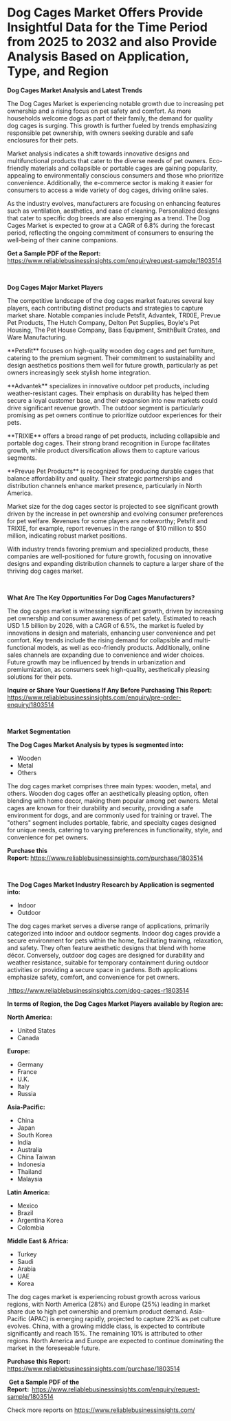 <p><h1>Dog Cages Market Offers Provide Insightful Data for the Time Period from 2025 to 2032 and also Provide Analysis Based on Application, Type, and Region</h1></p><p><strong>Dog Cages Market Analysis and Latest Trends</strong></p>
<p><p>The Dog Cages Market is experiencing notable growth due to increasing pet ownership and a rising focus on pet safety and comfort. As more households welcome dogs as part of their family, the demand for quality dog cages is surging. This growth is further fueled by trends emphasizing responsible pet ownership, with owners seeking durable and safe enclosures for their pets.</p><p>Market analysis indicates a shift towards innovative designs and multifunctional products that cater to the diverse needs of pet owners. Eco-friendly materials and collapsible or portable cages are gaining popularity, appealing to environmentally conscious consumers and those who prioritize convenience. Additionally, the e-commerce sector is making it easier for consumers to access a wide variety of dog cages, driving online sales.</p><p>As the industry evolves, manufacturers are focusing on enhancing features such as ventilation, aesthetics, and ease of cleaning. Personalized designs that cater to specific dog breeds are also emerging as a trend. The Dog Cages Market is expected to grow at a CAGR of 6.8% during the forecast period, reflecting the ongoing commitment of consumers to ensuring the well-being of their canine companions.</p></p>
<p><strong>Get a Sample PDF of the Report:&nbsp;</strong> <a href="https://www.reliablebusinessinsights.com/enquiry/request-sample/1803514?utm_campaign=2220&utm_medium=2&utm_source=Github&utm_content=ia&utm_term=07022025&utm_id=dog-cages">https://www.reliablebusinessinsights.com/enquiry/request-sample/1803514</a></p>
<p>&nbsp;</p>
<p><strong>Dog Cages Major Market Players</strong></p>
<p><p>The competitive landscape of the dog cages market features several key players, each contributing distinct products and strategies to capture market share. Notable companies include Petsfit, Advantek, TRIXIE, Prevue Pet Products, The Hutch Company, Delton Pet Supplies, Boyle's Pet Housing, The Pet House Company, Bass Equipment, SmithBuilt Crates, and Ware Manufacturing.</p><p>**Petsfit** focuses on high-quality wooden dog cages and pet furniture, catering to the premium segment. Their commitment to sustainability and design aesthetics positions them well for future growth, particularly as pet owners increasingly seek stylish home integration.</p><p>**Advantek** specializes in innovative outdoor pet products, including weather-resistant cages. Their emphasis on durability has helped them secure a loyal customer base, and their expansion into new markets could drive significant revenue growth. The outdoor segment is particularly promising as pet owners continue to prioritize outdoor experiences for their pets.</p><p>**TRIXIE** offers a broad range of pet products, including collapsible and portable dog cages. Their strong brand recognition in Europe facilitates growth, while product diversification allows them to capture various segments.</p><p>**Prevue Pet Products** is recognized for producing durable cages that balance affordability and quality. Their strategic partnerships and distribution channels enhance market presence, particularly in North America.</p><p>Market size for the dog cages sector is projected to see significant growth driven by the increase in pet ownership and evolving consumer preferences for pet welfare. Revenues for some players are noteworthy; Petsfit and TRIXIE, for example, report revenues in the range of $10 million to $50 million, indicating robust market positions.</p><p>With industry trends favoring premium and specialized products, these companies are well-positioned for future growth, focusing on innovative designs and expanding distribution channels to capture a larger share of the thriving dog cages market.</p></p>
<p>&nbsp;</p>
<p><strong>What Are The Key Opportunities For Dog Cages Manufacturers?</strong></p>
<p><p>The dog cages market is witnessing significant growth, driven by increasing pet ownership and consumer awareness of pet safety. Estimated to reach USD 1.5 billion by 2026, with a CAGR of 6.5%, the market is fueled by innovations in design and materials, enhancing user convenience and pet comfort. Key trends include the rising demand for collapsible and multi-functional models, as well as eco-friendly products. Additionally, online sales channels are expanding due to convenience and wider choices. Future growth may be influenced by trends in urbanization and premiumization, as consumers seek high-quality, aesthetically pleasing solutions for their pets.</p></p>
<p><strong>Inquire or Share Your Questions If Any Before Purchasing This Report:</strong> <a href="https://www.reliablebusinessinsights.com/enquiry/pre-order-enquiry/1803514?utm_campaign=2220&utm_medium=2&utm_source=Github&utm_content=ia&utm_term=07022025&utm_id=dog-cages">https://www.reliablebusinessinsights.com/enquiry/pre-order-enquiry/1803514</a></p>
<p>&nbsp;</p>
<p><strong>Market Segmentation</strong></p>
<p><strong>The Dog Cages Market Analysis by types is segmented into:</strong></p>
<p><ul><li>Wooden</li><li>Metal</li><li>Others</li></ul></p>
<p><p>The dog cages market comprises three main types: wooden, metal, and others. Wooden dog cages offer an aesthetically pleasing option, often blending with home decor, making them popular among pet owners. Metal cages are known for their durability and security, providing a safe environment for dogs, and are commonly used for training or travel. The "others" segment includes portable, fabric, and specialty cages designed for unique needs, catering to varying preferences in functionality, style, and convenience for pet owners.</p></p>
<p><strong>Purchase this Report:&nbsp;</strong><a href="https://www.reliablebusinessinsights.com/purchase/1803514?utm_campaign=2220&utm_medium=2&utm_source=Github&utm_content=ia&utm_term=07022025&utm_id=dog-cages">https://www.reliablebusinessinsights.com/purchase/1803514</a></p>
<p>&nbsp;</p>
<p><strong>The Dog Cages Market Industry Research by Application is segmented into:</strong></p>
<p><ul><li>Indoor</li><li>Outdoor</li></ul></p>
<p><p>The dog cages market serves a diverse range of applications, primarily categorized into indoor and outdoor segments. Indoor dog cages provide a secure environment for pets within the home, facilitating training, relaxation, and safety. They often feature aesthetic designs that blend with home décor. Conversely, outdoor dog cages are designed for durability and weather resistance, suitable for temporary containment during outdoor activities or providing a secure space in gardens. Both applications emphasize safety, comfort, and convenience for pet owners.</p></p>
<p><a href="https://www.reliablebusinessinsights.com/dog-cages-r1803514?utm_campaign=2220&utm_medium=2&utm_source=Github&utm_content=ia&utm_term=07022025&utm_id=dog-cages">&nbsp;https://www.reliablebusinessinsights.com/dog-cages-r1803514</a></p>
<p><strong>In terms of Region, the Dog Cages Market Players available by Region are:</strong></p>
<p>
    <p> <strong> North America: </strong>
        <ul>
            <li>United States</li>
            <li>Canada</li>
        </ul>
        </p> 
    <p> <strong> Europe: </strong>
        <ul>
            <li>Germany</li>
            <li>France</li>
            <li>U.K.</li>
            <li>Italy</li>
            <li>Russia</li>
        </ul>
        </p> 
    <p> <strong> Asia-Pacific: </strong>
        <ul>
            <li>China</li>
            <li>Japan</li>
            <li>South Korea</li>
            <li>India</li>
            <li>Australia</li>
            <li>China Taiwan</li>
            <li>Indonesia</li>
            <li>Thailand</li>
            <li>Malaysia</li>
        </ul>
        </p> 
    <p> <strong> Latin America: </strong>
        <ul>
            <li>Mexico</li>
            <li>Brazil</li>
            <li>Argentina Korea</li>
            <li>Colombia</li>
        </ul>
        </p> 
    <p> <strong> Middle East & Africa: </strong>
        <ul>
            <li>Turkey</li>
            <li>Saudi</li>
            <li>Arabia</li>
            <li>UAE</li>
            <li>Korea</li>
        </ul>
    </p>
    </p>
<p><p>The dog cages market is experiencing robust growth across various regions, with North America (28%) and Europe (25%) leading in market share due to high pet ownership and premium product demand. Asia-Pacific (APAC) is emerging rapidly, projected to capture 22% as pet culture evolves. China, with a growing middle class, is expected to contribute significantly and reach 15%. The remaining 10% is attributed to other regions. North America and Europe are expected to continue dominating the market in the foreseeable future.</p></p>
<p><strong>Purchase this Report: </strong><a href="https://www.reliablebusinessinsights.com/purchase/1803514?utm_campaign=2220&utm_medium=2&utm_source=Github&utm_content=ia&utm_term=07022025&utm_id=dog-cages">https://www.reliablebusinessinsights.com/purchase/1803514</a></p>
<p>&nbsp;<strong>Get a Sample PDF of the Report:&nbsp;&nbsp;</strong><a href="https://www.reliablebusinessinsights.com/enquiry/request-sample/1803514?utm_campaign=2220&utm_medium=2&utm_source=Github&utm_content=ia&utm_term=07022025&utm_id=dog-cages">https://www.reliablebusinessinsights.com/enquiry/request-sample/1803514</a></p>
<p><strong></strong></p>
<p>Check more reports on <a href="https://www.reliablebusinessinsights.com/?utm_campaign=2220&utm_medium=2&utm_source=Github&utm_content=ia&utm_term=07022025&utm_id=dog-cages">https://www.reliablebusinessinsights.com/</a></p>
